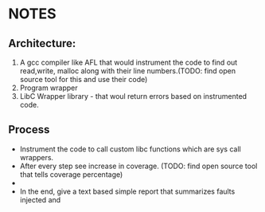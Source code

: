 # NOTES

## Architecture:
1. A gcc compiler like AFL that would instrument the code to find out read,write, malloc along with their line numbers.(TODO: find open source tool for this and use their code)    
2. Program wrapper
3. LibC Wrapper library - that woul return errors based on instrumented code.

## Process
- Instrument the code to call custom libc functions which are sys call wrappers.
- After every step see increase in coverage. (TODO: find open source tool that tells coverage percentage)    
- 
- In the end, give a text based simple report that summarizes faults injected and